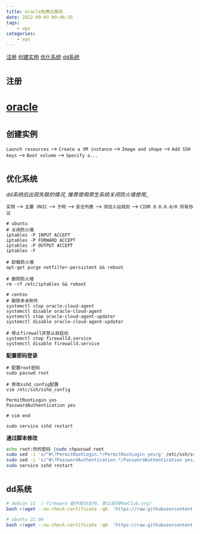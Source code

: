 ```yaml
---
title: oracle免费云服务
date: 2022-09-03 09:46:35
tags:
	- vps
categories: 
    - vps
---
```


[注册](#register)
[创建实例](#instance)
[优化系统](#opt)
[dd系统](#dd)

# <h2 id="register">注册</h2>

# [oracle](https://www.oracle.com/cloud/sign-in.html)


# <h2 id="instance">创建实例</h2>

`Launch resources` --> `Create a VM instance` --> `Image and shape` --> `Add SSH keys` --> `Boot volume` --> `Specify a...` 

# <h2 id="opt">优化系统</h2>

_dd系统后出现失联的情况, 推荐使用原生系统关闭防火墙使用__

`实例` --> `主要 VNIC` --> `子网` --> `安全列表` --> `添加入站规则` --> `CIDR 0.0.0.0/0 所有协议`

```shell
# ubuntu
# 关闭防火墙
iptables -P INPUT ACCEPT
iptables -P FORWARD ACCEPT
iptables -P OUTPUT ACCEPT
iptables -F

# 卸载防火墙
apt-get purge netfilter-persistent && reboot

# 删除防火墙
rm -rf /etc/iptables && reboot

# centos
# 删除多余附件
systemctl stop oracle-cloud-agent
systemctl disable oracle-cloud-agent
systemctl stop oracle-cloud-agent-updater
systemctl disable oracle-cloud-agent-updater

# 停止firewall并禁止自启动
systemctl stop firewalld.service
systemctl disable firewalld.service
```

__配置密码登录__

```shell
# 配置root密码
sudo passwd root

# 修改sshd_config配置
vim /etc/ssh/sshd_config

PermitRootLogin yes
PasswordAuthentication yes

# vim end

sudo service sshd restart

```

__通过脚本修改__

```bash
echo root:你的密码 |sudo chpasswd root
sudo sed -i 's/^#\?PermitRootLogin.*/PermitRootLogin yes/g' /etc/ssh/sshd_config;
sudo sed -i 's/^#\?PasswordAuthentication.*/PasswordAuthentication yes/g' /etc/ssh/sshd_config;
sudo service sshd restart
```

# <h2 id="dd">dd系统</h2>

``` bash
# debian 11  (-firmware 额外驱动支持, 默认密码MoeClub.org)
bash <(wget --no-check-certificate -qO- 'https://raw.githubusercontent.com/bakasine/Scripts/main/DebianNET.sh') -d 11 -v 64 -port "2222" -p "密码" 

# ubuntu 22.04
bash <(wget --no-check-certificate -qO- 'https://raw.githubusercontent.com/bakasine/Scripts/main/DebianNET.sh') -u 22.04 -v 64 -port "2222" -p 'password' 
```

